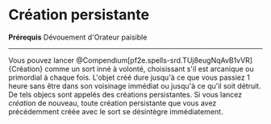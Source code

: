 # Création persistante

<p><span id="ctl00_MainContent_DetailedOutput"><strong>Prérequis</strong> Dévouement d'Orateur paisible<br></span></p>
<hr>
<p>Vous pouvez lancer @Compendium[pf2e.spells-srd.TUj8eugNqAvB1vVR]{Création} comme un sort inné à volonté, choisissant s'il est arcanique ou primordial à chaque fois. L'objet créé dure jusqu'à ce que vous passiez 1 heure sans être dans son voisinage immédiat ou jusqu'à ce qu'il soit détruit. De tels objecs sont appelés des créations persistantes. Si vous lancez <em>création</em> de nouveau, toute création persistante que vous avez précédemment créée avec le sort se désintègre immédiatement.&nbsp;</p>